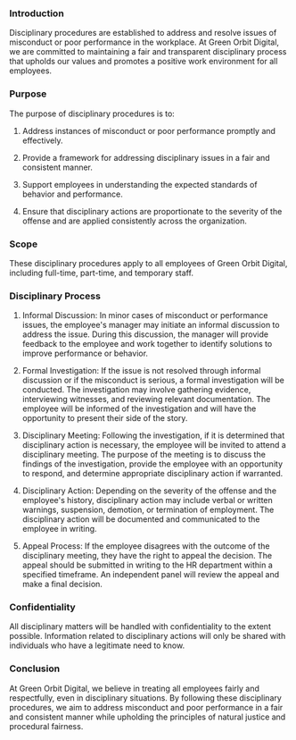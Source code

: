 ### Introduction

Disciplinary procedures are established to address and resolve issues of misconduct or poor performance in the workplace. At Green Orbit Digital, we are committed to maintaining a fair and transparent disciplinary process that upholds our values and promotes a positive work environment for all employees.

### Purpose

The purpose of disciplinary procedures is to:

1. Address instances of misconduct or poor performance promptly and effectively.

1. Provide a framework for addressing disciplinary issues in a fair and consistent manner.

1. Support employees in understanding the expected standards of behavior and performance.

1. Ensure that disciplinary actions are proportionate to the severity of the offense and are applied consistently across the organization.

### Scope

These disciplinary procedures apply to all employees of Green Orbit Digital, including full-time, part-time, and temporary staff.

### Disciplinary Process

1. Informal Discussion: In minor cases of misconduct or performance issues, the employee's manager may initiate an informal discussion to address the issue. During this discussion, the manager will provide feedback to the employee and work together to identify solutions to improve performance or behavior.

1. Formal Investigation: If the issue is not resolved through informal discussion or if the misconduct is serious, a formal investigation will be conducted. The investigation may involve gathering evidence, interviewing witnesses, and reviewing relevant documentation. The employee will be informed of the investigation and will have the opportunity to present their side of the story.

1. Disciplinary Meeting: Following the investigation, if it is determined that disciplinary action is necessary, the employee will be invited to attend a disciplinary meeting. The purpose of the meeting is to discuss the findings of the investigation, provide the employee with an opportunity to respond, and determine appropriate disciplinary action if warranted.

1. Disciplinary Action: Depending on the severity of the offense and the employee's history, disciplinary action may include verbal or written warnings, suspension, demotion, or termination of employment. The disciplinary action will be documented and communicated to the employee in writing.

1. Appeal Process: If the employee disagrees with the outcome of the disciplinary meeting, they have the right to appeal the decision. The appeal should be submitted in writing to the HR department within a specified timeframe. An independent panel will review the appeal and make a final decision.

### Confidentiality

All disciplinary matters will be handled with confidentiality to the extent possible. Information related to disciplinary actions will only be shared with individuals who have a legitimate need to know.

### Conclusion

At Green Orbit Digital, we believe in treating all employees fairly and respectfully, even in disciplinary situations. By following these disciplinary procedures, we aim to address misconduct and poor performance in a fair and consistent manner while upholding the principles of natural justice and procedural fairness.